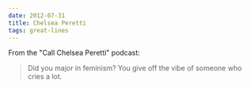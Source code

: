 ```yaml
---
date: 2012-07-31
title: Chelsea Peretti
tags: great-lines
---
```



From the "Call Chelsea Peretti" podcast:

> Did you major in feminism? You give off the vibe of someone who cries a lot.

